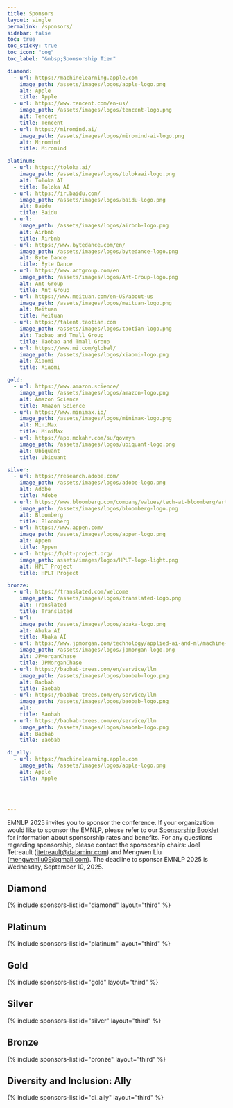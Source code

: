 ```yaml
---
title: Sponsors
layout: single
permalink: /sponsors/
sidebar: false
toc: true
toc_sticky: true
toc_icon: "cog"
toc_label: "&nbsp;Sponsorship Tier"

diamond:
  - url: https://machinelearning.apple.com
    image_path: /assets/images/logos/apple-logo.png
    alt: Apple
    title: Apple
  - url: https://www.tencent.com/en-us/
    image_path: /assets/images/logos/tencent-logo.png
    alt: Tencent
    title: Tencent
  - url: https://miromind.ai/
    image_path: /assets/images/logos/miromind-ai-logo.png
    alt: Miromind
    title: Miromind

platinum:
  - url: https://toloka.ai/
    image_path: /assets/images/logos/tolokaai-logo.png
    alt: Toloka AI
    title: Toloka AI
  - url: https://ir.baidu.com/
    image_path: /assets/images/logos/baidu-logo.png
    alt: Baidu
    title: Baidu
  - url: 
    image_path: /assets/images/logos/airbnb-logo.png
    alt: Airbnb
    title: Airbnb
  - url: https://www.bytedance.com/en/
    image_path: /assets/images/logos/bytedance-logo.png
    alt: Byte Dance
    title: Byte Dance
  - url: https://www.antgroup.com/en
    image_path: /assets/images/logos/Ant-Group-logo.png
    alt: Ant Group
    title: Ant Group
  - url: https://www.meituan.com/en-US/about-us
    image_path: /assets/images/logos/meituan-logo.png
    alt: Meituan
    title: Meituan
  - url: https://talent.taotian.com
    image_path: /assets/images/logos/taotian-logo.png
    alt: Taobao and Tmall Group
    title: Taobao and Tmall Group
  - url: https://www.mi.com/global/
    image_path: /assets/images/logos/xiaomi-logo.png
    alt: Xiaomi
    title: Xiaomi

gold:
  - url: https://www.amazon.science/
    image_path: /assets/images/logos/amazon-logo.png
    alt: Amazon Science
    title: Amazon Science
  - url: https://www.minimax.io/
    image_path: /assets/images/logos/minimax-logo.png
    alt: MiniMax
    title: MiniMax
  - url: https://app.mokahr.com/su/qovmyn
    image_path: /assets/images/logos/ubiquant-logo.png
    alt: Ubiquant
    title: Ubiquant

silver:
  - url: https://research.adobe.com/
    image_path: /assets/images/logos/adobe-logo.png
    alt: Adobe
    title: Adobe
  - url: https://www.bloomberg.com/company/values/tech-at-bloomberg/artificial-intelligence-ai/
    image_path: /assets/images/logos/bloomberg-logo.png
    alt: Bloomberg
    title: Bloomberg
  - url: https://www.appen.com/
    image_path: /assets/images/logos/appen-logo.png
    alt: Appen
    title: Appen
  - url: https://hplt-project.org/
    image_path: assets/images/logos/HPLT-logo-light.png
    alt: HPLT Project
    title: HPLT Project

bronze:
  - url: https://translated.com/welcome
    image_path: /assets/images/logos/translated-logo.png
    alt: Translated
    title: Translated
  - url: 
    image_path: /assets/images/logos/abaka-logo.png
    alt: Abaka AI
    title: Abaka AI
  - url: https://www.jpmorgan.com/technology/applied-ai-and-ml/machine-learning
    image_path: /assets/images/logos/jpmorgan-logo.png
    alt: JPMorganChase
    title: JPMorganChase
  - url: https://baobab-trees.com/en/service/llm
    image_path: /assets/images/logos/baobab-logo.png
    alt: Baobab
    title: Baobab
  - url: https://baobab-trees.com/en/service/llm
    image_path: /assets/images/logos/baobab-logo.png
    alt: 
    title: Baobab
  - url: https://baobab-trees.com/en/service/llm
    image_path: /assets/images/logos/baobab-logo.png
    alt: Baobab
    title: Baobab

di_ally:
  - url: https://machinelearning.apple.com
    image_path: /assets/images/logos/apple-logo.png
    alt: Apple
    title: Apple




---
```


EMNLP 2025 invites you to sponsor the conference. If your organization would like to sponsor the EMNLP, please refer to our [Sponsorship Booklet](/assets/Sponsorship%20brochure%20for%20ACL%202025%20conferences.pdf) for information about sponsorship rates and benefits. For any questions regarding sponsorship, please contact the sponsorship chairs: Joel Tetreault (<jtetreault@dataminr.com>) and Mengwen Liu (<mengwenliu09@gmail.com>). The deadline to sponsor EMNLP 2025 is Wednesday, September 10, 2025.

<style>
.sponsors-list { justify-content: flex-start; }
.sponsors-list > a {
  display: flex;
  flex-direction: row;
  justify-content: center;
  background-color: #fff;
  border: 1px solid #d3d3d3;
  border-radius: 5px;
  align-items: center;
  margin: 0.2em;
  padding: 0.5em;
  text-align: center;
}
.sponsors-list a { text-decoration: none; }
.sponsors-list > a > .dummy-padding { margin-top: 100%; }
.sponsors-list > a > img { margin: 0; }
.sponsors-list > a:hover { box-shadow: 0 0 10px #00000044; }
.sponsors-list > a:hover > img { box-shadow: none !important; }
</style>

## Diamond

{% include sponsors-list id="diamond" layout="third" %}

## Platinum

{% include sponsors-list id="platinum" layout="third" %}

## Gold

{% include sponsors-list id="gold" layout="third" %}

## Silver

{% include sponsors-list id="silver" layout="third" %}

## Bronze

{% include sponsors-list id="bronze" layout="third" %}

## Diversity and Inclusion: Ally

{% include sponsors-list id="di_ally" layout="third" %}
